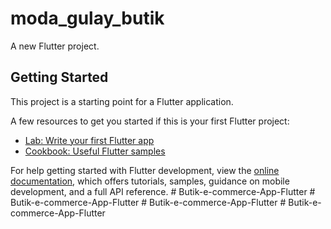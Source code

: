 # moda_gulay_butik

A new Flutter project.

## Getting Started

This project is a starting point for a Flutter application.

A few resources to get you started if this is your first Flutter project:

- [Lab: Write your first Flutter app](https://docs.flutter.dev/get-started/codelab)
- [Cookbook: Useful Flutter samples](https://docs.flutter.dev/cookbook)

For help getting started with Flutter development, view the
[online documentation](https://docs.flutter.dev/), which offers tutorials,
samples, guidance on mobile development, and a full API reference.
#   B u t i k - e - c o m m e r c e - A p p - F l u t t e r  
 #   B u t i k - e - c o m m e r c e - A p p - F l u t t e r  
 #   B u t i k - e - c o m m e r c e - A p p - F l u t t e r  
 #   B u t i k - e - c o m m e r c e - A p p - F l u t t e r  
 